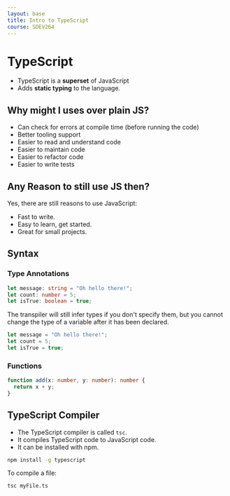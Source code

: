 ```yaml
---
layout: base
title: Intro to TypeScript
course: SDEV264
---
```


# TypeScript

- TypeScript is a **superset** of JavaScript
- Adds **static typing** to the language.

## Why might I uses over plain JS?

- Can check for errors at compile time (before running the code)
- Better tooling support
- Easier to read and understand code
- Easier to maintain code
- Easier to refactor code
- Easier to write tests

## Any Reason to still use JS then?

Yes, there are still reasons to use JavaScript:

- Fast to write.
- Easy to learn, get started.
- Great for small projects.

## Syntax

### Type Annotations

```typescript
let message: string = "Oh hello there!";
let count: number = 5;
let isTrue: boolean = true;
```

The transpiler will still infer types if you don't specify them, but you cannot change the type of a variable after it has been declared.

```typescript
let message = "Oh hello there!";
let count = 5;
let isTrue = true;
```

### Functions

```typescript
function add(x: number, y: number): number {
  return x + y;
}
```

## TypeScript Compiler

- The TypeScript compiler is called `tsc`.
- It compiles TypeScript code to JavaScript code.
- It can be installed with npm.

```bash
npm install -g typescript
```

To compile a file:

```bash
tsc myFile.ts
```
